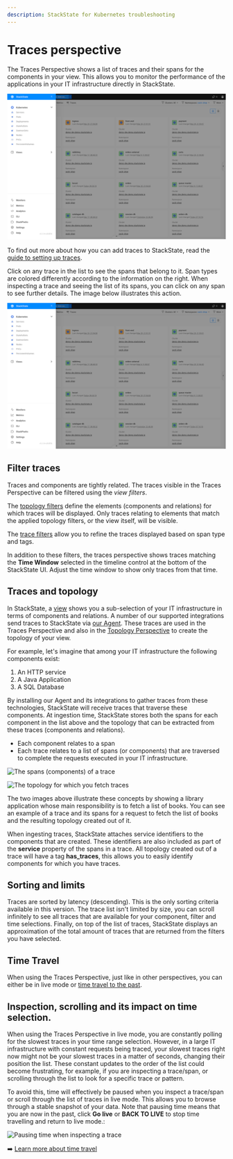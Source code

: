 ```yaml
---
description: StackState for Kubernetes troubleshooting
---
```


# Traces perspective

The Traces Perspective shows a list of traces and their spans for the components in your view. This allows you to monitor the performance of the applications in your IT infrastructure directly in StackState.

![The Traces Perspective](../../.gitbook/assets/k8s/k8s-menu.png)

To find out more about how you can add traces to StackState, read the [guide to setting up traces](../../../configure/traces/set-up-traces.md).

Click on any trace in the list to see the spans that belong to it. Span types are colored differently according to the information on the right. When inspecting a trace and seeing the list of its spans, you can click on any span to see further details. The image below illustrates this action.

![Inspecting a trace](../../.gitbook/assets/k8s/k8s-menu.png)

## Filter traces

Traces and components are tightly related. The traces visible in the Traces Perspective can be filtered using the _view filters_.

The [topology filters](k8s-filters.md#filter-topology) define the elements \(components and relations\) for which traces will be displayed. Only traces relating to elements that match the applied topology filters, or the view itself, will be visible.

The [trace filters](k8s-filters.md#filter-traces) allow you to refine the traces displayed based on span type and tags.

In addition to these filters, the traces perspective shows traces matching the **Time Window** selected in the timeline control at the bottom of the StackState UI. Adjust the time window to show only traces from that time.

## Traces and topology

In StackState, a [view](../views/about_views.md) shows you a sub-selection of your IT infrastructure in terms of components and relations. A number of our supported integrations send traces to StackState via [our Agent](../../../configure/traces/set-up-traces.md). These traces are used in the Traces Perspective and also in the [Topology Perspective](topology-perspective.md) to create the topology of your view.

For example, let's imagine that among your IT infrastructure the following components exist:

1. An HTTP service
2. A Java Application
3. A SQL Database

By installing our Agent and its integrations to gather traces from these technologies, StackState will receive traces that traverse these components. At ingestion time, StackState stores both the spans for each component in the list above and the topology that can be extracted from these traces \(components and relations\).

* Each component relates to a span
* Each trace relates to a list of spans \(or components\) that are traversed to complete the requests executed in your IT infrastructure.

![The spans \(components\) of a trace](../../../.gitbook/assets/v51_traces.png)

![The topology for which you fetch traces](../../../.gitbook/assets/v51_topology-traces.png)

The two images above illustrate these concepts by showing a library application whose main responsibility is to fetch a list of books. You can see an example of a trace and its spans for a request to fetch the list of books and the resulting topology created out of it.

When ingesting traces, StackState attaches service identifiers to the components that are created. These identifiers are also included as part of the **service** property of the spans in a trace. All topology created out of a trace will have a tag **has\_traces**, this allows you to easily identify components for which you have traces.

## Sorting and limits

Traces are sorted by latency \(descending\). This is the only sorting criteria available in this version. The trace list isn't limited by size, you can scroll infinitely to see all traces that are available for your component, filter and time selections. Finally, on top of the list of traces, StackState displays an approximation of the total amount of traces that are returned from the filters you have selected.

## Time Travel

When using the Traces Perspective, just like in other perspectives, you can either be in live mode or [time travel to the past](../timeline-time-travel.md#time-travel).

## Inspection, scrolling and its impact on time selection.

When using the Traces Perspective in live mode, you are constantly polling for the slowest traces in your time range selection. However, in a large IT infrastructure with constant requests being traced, your slowest traces right now might not be your slowest traces in a matter of seconds, changing their position the list. These constant updates to the order of the list could become frustrating, for example, if you are inspecting a trace/span, or scrolling through the list to look for a specific trace or pattern.

To avoid this, time will effectively be paused when you inspect a trace/span or scroll through the list of traces in live mode. This allows you to browse through a stable snapshot of your data. Note that pausing time means that you are now in the past, click **Go live** or **BACK TO LIVE** to stop time travelling and return to live mode.:

![Pausing time when inspecting a trace](../../../.gitbook/assets/v51_trace-inspection.png)

➡️ [Learn more about time travel](../timeline-time-travel.md#time-travel)